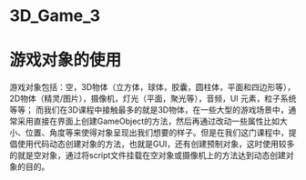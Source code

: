 # 3D_Game_3
# 游戏对象的使用  
游戏对象包括：空，3D物体（立方体，球体，胶囊，圆柱体，平面和四边形等），2D物体（精灵/图片），摄像机，灯光（平面，聚光等），音频，UI 元素，粒子系统等等； 
而我们在3D课程中接触最多的就是3D物体，在一些大型的游戏场景中，通常采用直接在界面上创建GameObject的方法，然后再通过改动一些属性比如大小、位置、角度等来使得对象呈现出我们想要的样子。但是在我们这门课程中，提倡使用代码动态创建对象的方法，也就是GUI，还有创建预制对象，这时使用较多的就是空对象，通过将script文件挂载在空对象或摄像机上的方法达到动态创建对象的目的。  
